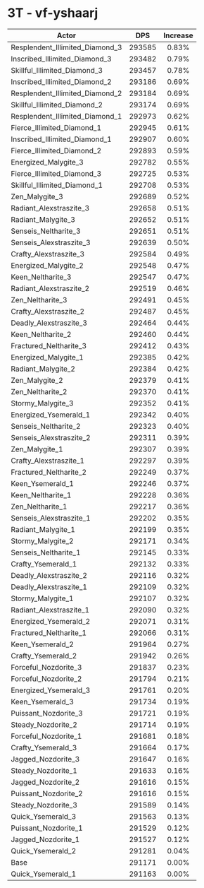 # 3T - vf-yshaarj
| Actor | DPS | Increase |
|---|:---:|:---:|
|Resplendent_Illimited_Diamond_3|293585|0.83%|
|Inscribed_Illimited_Diamond_3|293482|0.79%|
|Skillful_Illimited_Diamond_3|293457|0.78%|
|Inscribed_Illimited_Diamond_2|293186|0.69%|
|Resplendent_Illimited_Diamond_2|293184|0.69%|
|Skillful_Illimited_Diamond_2|293174|0.69%|
|Resplendent_Illimited_Diamond_1|292973|0.62%|
|Fierce_Illimited_Diamond_1|292945|0.61%|
|Inscribed_Illimited_Diamond_1|292907|0.60%|
|Fierce_Illimited_Diamond_2|292893|0.59%|
|Energized_Malygite_3|292782|0.55%|
|Fierce_Illimited_Diamond_3|292725|0.53%|
|Skillful_Illimited_Diamond_1|292708|0.53%|
|Zen_Malygite_3|292689|0.52%|
|Radiant_Alexstraszite_3|292658|0.51%|
|Radiant_Malygite_3|292652|0.51%|
|Senseis_Neltharite_3|292651|0.51%|
|Senseis_Alexstraszite_3|292639|0.50%|
|Crafty_Alexstraszite_3|292584|0.49%|
|Energized_Malygite_2|292548|0.47%|
|Keen_Neltharite_3|292547|0.47%|
|Radiant_Alexstraszite_2|292519|0.46%|
|Zen_Neltharite_3|292491|0.45%|
|Crafty_Alexstraszite_2|292487|0.45%|
|Deadly_Alexstraszite_3|292464|0.44%|
|Keen_Neltharite_2|292460|0.44%|
|Fractured_Neltharite_3|292412|0.43%|
|Energized_Malygite_1|292385|0.42%|
|Radiant_Malygite_2|292384|0.42%|
|Zen_Malygite_2|292379|0.41%|
|Zen_Neltharite_2|292370|0.41%|
|Stormy_Malygite_3|292352|0.41%|
|Energized_Ysemerald_1|292342|0.40%|
|Senseis_Neltharite_2|292323|0.40%|
|Senseis_Alexstraszite_2|292311|0.39%|
|Zen_Malygite_1|292307|0.39%|
|Crafty_Alexstraszite_1|292297|0.39%|
|Fractured_Neltharite_2|292249|0.37%|
|Keen_Ysemerald_1|292246|0.37%|
|Keen_Neltharite_1|292228|0.36%|
|Zen_Neltharite_1|292217|0.36%|
|Senseis_Alexstraszite_1|292202|0.35%|
|Radiant_Malygite_1|292199|0.35%|
|Stormy_Malygite_2|292171|0.34%|
|Senseis_Neltharite_1|292145|0.33%|
|Crafty_Ysemerald_1|292132|0.33%|
|Deadly_Alexstraszite_2|292116|0.32%|
|Deadly_Alexstraszite_1|292109|0.32%|
|Stormy_Malygite_1|292107|0.32%|
|Radiant_Alexstraszite_1|292090|0.32%|
|Energized_Ysemerald_2|292071|0.31%|
|Fractured_Neltharite_1|292066|0.31%|
|Keen_Ysemerald_2|291964|0.27%|
|Crafty_Ysemerald_2|291942|0.26%|
|Forceful_Nozdorite_3|291837|0.23%|
|Forceful_Nozdorite_2|291794|0.21%|
|Energized_Ysemerald_3|291761|0.20%|
|Keen_Ysemerald_3|291734|0.19%|
|Puissant_Nozdorite_3|291721|0.19%|
|Steady_Nozdorite_2|291714|0.19%|
|Forceful_Nozdorite_1|291681|0.18%|
|Crafty_Ysemerald_3|291664|0.17%|
|Jagged_Nozdorite_3|291647|0.16%|
|Steady_Nozdorite_1|291633|0.16%|
|Jagged_Nozdorite_2|291616|0.15%|
|Puissant_Nozdorite_2|291616|0.15%|
|Steady_Nozdorite_3|291589|0.14%|
|Quick_Ysemerald_3|291563|0.13%|
|Puissant_Nozdorite_1|291529|0.12%|
|Jagged_Nozdorite_1|291527|0.12%|
|Quick_Ysemerald_2|291281|0.04%|
|Base|291171|0.00%|
|Quick_Ysemerald_1|291163|0.00%|
